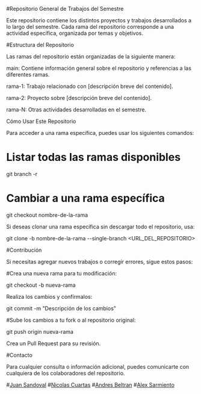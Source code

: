 #Repositorio General de Trabajos del Semestre

Este repositorio contiene los distintos proyectos y trabajos desarrollados a lo largo del semestre. Cada rama del repositorio corresponde a una actividad específica, organizada por temas y objetivos.

#Estructura del Repositorio

Las ramas del repositorio están organizadas de la siguiente manera:

main: Contiene información general sobre el repositorio y referencias a las diferentes ramas.

rama-1: Trabajo relacionado con [descripción breve del contenido].

rama-2: Proyecto sobre [descripción breve del contenido].

rama-N: Otras actividades desarrolladas en el semestre.

Cómo Usar Este Repositorio

Para acceder a una rama específica, puedes usar los siguientes comandos:

# Listar todas las ramas disponibles
git branch -r

# Cambiar a una rama específica
git checkout nombre-de-la-rama

Si deseas clonar una rama específica sin descargar todo el repositorio, usa:

git clone -b nombre-de-la-rama --single-branch <URL_DEL_REPOSITORIO>

#Contribución

Si necesitas agregar nuevos trabajos o corregir errores, sigue estos pasos:

#Crea una nueva rama para tu modificación:

git checkout -b nueva-rama

Realiza los cambios y confírmalos:

git commit -m "Descripción de los cambios"

#Sube los cambios a tu fork o al repositorio original:

git push origin nueva-rama

Crea un Pull Request para su revisión.

#Contacto

Para cualquier consulta o información adicional, puedes comunicarte con cualquiera de los colaboradores del repositorio.

#[Juan Sandoval](https://github.com/juandsandoval8)
#[Nicolas Cuartas](https://github.com/NicolasCuartas1)
#[Andres Beltran](https://github.com/ANDRESILLOB)
#[Alex Sarmiento](https://github.com/Alexsarmi2025) 

